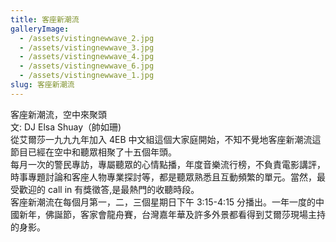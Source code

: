 ```yaml
---
title: 客座新潮流
galleryImage:
  - /assets/vistingnewwave_2.jpg
  - /assets/vistingnewwave_3.jpg
  - /assets/vistingnewwave_4.jpg
  - /assets/vistingnewwave_6.jpg
  - /assets/vistingnewwave_1.jpg
slug: 客座新潮流
---
```


客座新潮流，空中來聚頭\
文: DJ Elsa Shuay（帥如珊)\
從艾爾莎一九九九年加入 4EB 中文組這個大家庭開始，不知不覺地客座新潮流這節目已經在空中和聽眾相聚了十五個年頭。\
每月一次的警民專訪，專屬聽眾的心情點播，年度音樂流行榜，不負責電影講評，時事專題討論和客座人物專業探討等，都是聽眾熟悉且互動頻繁的單元。當然，最受歡迎的 call in 有獎徵答,是最熱門的收聽時段。\
客座新潮流在每個月第一，二，三個星期日下午 3:15-4:15 分播出。一年一度的中國新年，佛誕節，客家會龍舟賽，台灣嘉年華及許多外景都看得到艾爾莎現場主持的身影。
